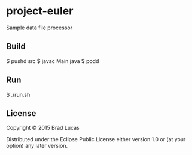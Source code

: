 # project-euler

Sample data file processor


## Build

$ pushd src
$ javac Main.java
$ podd

## Run

$ ./run.sh


## License

Copyright © 2015 Brad Lucas

Distributed under the Eclipse Public License either version 1.0 or (at
your option) any later version.
